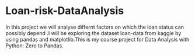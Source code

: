 # Loan-risk-DataAnalysis


In this project we will analyse differnt factors on which the loan status can possibly depend .I will be exploring the dataset loan-data from kaggle by using pandas and matplotlib.This is my course project for Data Analysis with Python: Zero to Pandas.
